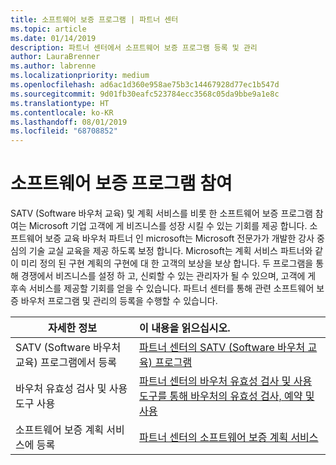 ```yaml
---
title: 소프트웨어 보증 프로그램 | 파트너 센터
ms.topic: article
ms.date: 01/14/2019
description: 파트너 센터에서 소프트웨어 보증 프로그램 등록 및 관리
author: LauraBrenner
ms.author: labrenne
ms.localizationpriority: medium
ms.openlocfilehash: ad6ac1d360e958ae75b3c14467928d77ec1b547d
ms.sourcegitcommit: 9d01fb30eafc523784ecc3568c05da9bbe9a1e8c
ms.translationtype: HT
ms.contentlocale: ko-KR
ms.lasthandoff: 08/01/2019
ms.locfileid: "68708852"
---
```

# <a name="participate-in-software-assurance-programs"></a>소프트웨어 보증 프로그램 참여

SATV (Software 바우처 교육) 및 계획 서비스를 비롯 한 소프트웨어 보증 프로그램 참여는 Microsoft 기업 고객에 게 비즈니스를 성장 시킬 수 있는 기회를 제공 합니다. 소프트웨어 보증 교육 바우처 파트너 인 microsoft는 Microsoft 전문가가 개발한 강사 중심의 기술 교실 교육을 제공 하도록 보정 합니다. Microsoft는 계획 서비스 파트너와 같이 미리 정의 된 구현 계획의 구현에 대 한 고객의 보상을 보상 합니다. 두 프로그램을 통해 경쟁에서 비즈니스를 설정 하 고, 신뢰할 수 있는 관리자가 될 수 있으며, 고객에 게 후속 서비스를 제공할 기회를 얻을 수 있습니다. 파트너 센터를 통해 관련 소프트웨어 보증 바우처 프로그램 및 관리의 등록을 수행할 수 있습니다.

|**자세한 정보**   |**이 내용을 읽으십시오.**   |
|--------------------------|:------------------|
|SATV (Software 바우처 교육) 프로그램에서 등록|[파트너 센터의 SATV (Software 바우처 교육) 프로그램](software-assurance-satv.md)|
|바우처 유효성 검사 및 사용 도구 사용|[파트너 센터의 바우처 유효성 검사 및 사용 도구를 통해 바우처의 유효성 검사, 예약 및 사용](voucher-validation-tool.md)|
|소프트웨어 보증 계획 서비스에 등록|[파트너 센터의 소프트웨어 보증 계획 서비스](software-assurance-dps.md) 


